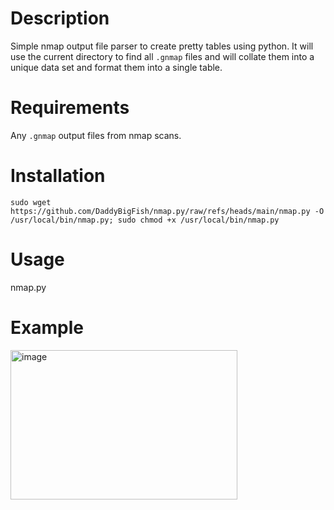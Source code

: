 # Description
Simple nmap output file parser to create pretty tables using python. It will use the current directory to find all `.gnmap` files and will collate them into a unique data set and format them into a single table.

# Requirements
Any `.gnmap` output files from nmap scans.

# Installation
```
sudo wget https://github.com/DaddyBigFish/nmap.py/raw/refs/heads/main/nmap.py -O /usr/local/bin/nmap.py; sudo chmod +x /usr/local/bin/nmap.py
```

# Usage
nmap.py

# Example
<img width="363" height="239" alt="image" src="https://github.com/user-attachments/assets/306faf4d-7ec9-4d35-8d86-be3206f0732f" />

